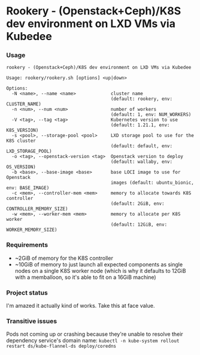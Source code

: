 # Rookery - (Openstack+Ceph)/K8S dev environment on LXD VMs via Kubedee

### Usage

```
rookery - (Openstack+Ceph)/K8S dev environment on LXD VMs via Kubedee

Usage: rookery/rookery.sh [options] <up|down>

Options:
  -N <name>, --name <name>             cluster name
                                       (default: rookery, env: CLUSTER_NAME)
  -n <num>, --num <num>                number of workers
                                       (default: 1, env: NUM_WORKERS)
  -V <tag>, --tag <tag>                Kubernetes version to use
                                       (default: 1.21.1, env: K8S_VERSION)
  -s <pool>, --storage-pool <pool>     LXD storage pool to use for the K8S cluster
                                       (default: default, env: LXD_STORAGE_POOL)
  -o <tag>, --openstack-version <tag>  Openstack version to deploy
                                       (default: wallaby, env: OS_VERSION)
  -b <base>, --base-image <base>       base LOCI image to use for Openstack
                                       images (default: ubuntu_bionic, env: BASE_IMAGE)
  -c <mem>, --controller-mem <mem>     memory to allocate towards K8S controller
                                       (default: 2GiB, env: CONTROLLER_MEMORY_SIZE)
  -w <mem>, --worker-mem <mem>         memory to allocate per K8S worker
                                       (default: 12GiB, env: WORKER_MEMORY_SIZE)
```

### Requirements

- ~2GiB of memory for the K8S controller
- ~10GiB of memory to just launch all expected components as single nodes on a single K8S worker node (which is why it defaults to 12GiB with a memballoon, so it's able to fit on a 16GiB machine)

### Project status

I'm amazed it actually kind of works. Take this at face value.

### Transitive issues

Pods not coming up or crashing because they're unable to resolve their dependency service's domain name: `kubectl -n kube-system rollout restart ds/kube-flannel-ds deploy/coredns`
